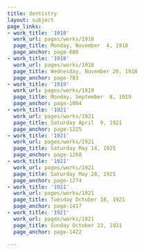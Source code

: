 ```yaml
---
title: dentistry
layout: subject
page_links:
- work_title: '1918'
  work_url: pages/works/1918
  page_title: Monday, November  4, 1918
  page_anchor: page-686
- work_title: '1918'
  work_url: pages/works/1918
  page_title: Wednesday, November 20, 1918
  page_anchor: page-703
- work_title: '1919'
  work_url: pages/works/1919
  page_title: Monday, September  8, 1919
  page_anchor: page-1004
- work_title: '1921'
  work_url: pages/works/1921
  page_title: Saturday April  9, 1921
  page_anchor: page-1225
- work_title: '1921'
  work_url: pages/works/1921
  page_title: Saturday May 14, 1921
  page_anchor: page-1260
- work_title: '1921'
  work_url: pages/works/1921
  page_title: Saturday May 28, 1921
  page_anchor: page-1274
- work_title: '1921'
  work_url: pages/works/1921
  page_title: Tuesday October 18, 1921
  page_anchor: page-1417
- work_title: '1921'
  work_url: pages/works/1921
  page_title: Sunday October 23, 1921
  page_anchor: page-1422

---
```

